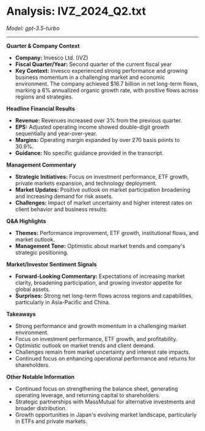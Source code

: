# Analysis: IVZ_2024_Q2.txt

*Model: gpt-3.5-turbo*

---

**Quarter & Company Context**
- **Company:** Invesco Ltd. (IVZ)
- **Fiscal Quarter/Year:** Second quarter of the current fiscal year
- **Key Context:** Invesco experienced strong performance and growing business momentum in a challenging market and economic environment. The company achieved $16.7 billion in net long-term flows, marking a 6% annualized organic growth rate, with positive flows across regions and strategies.

**Headline Financial Results**
- **Revenue:** Revenues increased over 3% from the previous quarter.
- **EPS:** Adjusted operating income showed double-digit growth sequentially and year-over-year.
- **Margins:** Operating margin expanded by over 270 basis points to 30.9%.
- **Guidance:** No specific guidance provided in the transcript.

**Management Commentary**
- **Strategic Initiatives:** Focus on investment performance, ETF growth, private markets expansion, and technology deployment.
- **Market Updates:** Positive outlook on market participation broadening and increasing demand for risk assets.
- **Challenges:** Impact of market uncertainty and higher interest rates on client behavior and business results.

**Q&A Highlights**
- **Themes:** Performance improvement, ETF growth, institutional flows, and market outlook.
- **Management Tone:** Optimistic about market trends and company's strategic positioning.

**Market/Investor Sentiment Signals**
- **Forward-Looking Commentary:** Expectations of increasing market clarity, broadening participation, and growing investor appetite for global assets.
- **Surprises:** Strong net long-term flows across regions and capabilities, particularly in Asia-Pacific and China.

**Takeaways**
- Strong performance and growth momentum in a challenging market environment.
- Focus on investment performance, ETF growth, and profitability.
- Optimistic outlook on market trends and client demand.
- Challenges remain from market uncertainty and interest rate impacts.
- Continued focus on enhancing operational performance and returns for shareholders.

**Other Notable Information**
- Continued focus on strengthening the balance sheet, generating operating leverage, and returning capital to shareholders.
- Strategic partnerships with MassMutual for alternative investments and broader distribution.
- Growth opportunities in Japan's evolving market landscape, particularly in ETFs and private markets.